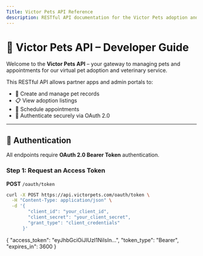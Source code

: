 ```yaml
---
Title: Victor Pets API Reference
description: RESTful API documentation for the Victor Pets adoption and veterinary service.
---
```


# 📘 Victor Pets API – Developer Guide

Welcome to the **Victor Pets API** – your gateway to managing pets and appointments for our virtual pet adoption and veterinary service.

This RESTful API allows partner apps and admin portals to:

- 🐾 Create and manage pet records  
- 📋 View adoption listings  
- 📅 Schedule appointments  
- 🔐 Authenticate securely via OAuth 2.0  

---

## 🔐 Authentication

All endpoints require **OAuth 2.0 Bearer Token** authentication.

### Step 1: Request an Access Token

**POST** `/oauth/token`

```bash
curl -X POST https://api.victorpets.com/oauth/token \
  -H "Content-Type: application/json" \
  -d '{
        "client_id": "your_client_id",
        "client_secret": "your_client_secret",
        "grant_type": "client_credentials"
      }'
```
{
  "access_token": "eyJhbGciOiJIUzI1NiIsIn...",
  "token_type": "Bearer",
  "expires_in": 3600
}
